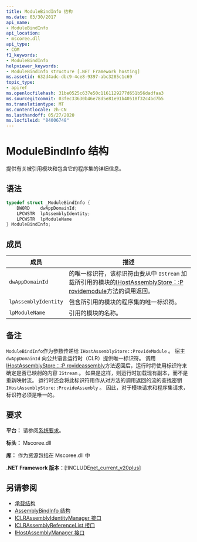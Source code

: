 ```yaml
---
title: ModuleBindInfo 结构
ms.date: 03/30/2017
api_name:
- ModuleBindInfo
api_location:
- mscoree.dll
api_type:
- COM
f1_keywords:
- ModuleBindInfo
helpviewer_keywords:
- ModuleBindInfo structure [.NET Framework hosting]
ms.assetid: 632d4adc-dbc9-4ce8-9397-abc3285c1c69
topic_type:
- apiref
ms.openlocfilehash: 31be0525c637e50c1161129277d651b56dadfaa3
ms.sourcegitcommit: 03fec33630b46e78d5e81e91b40518f32c4bd7b5
ms.translationtype: MT
ms.contentlocale: zh-CN
ms.lasthandoff: 05/27/2020
ms.locfileid: "84006748"
---
```

# <a name="modulebindinfo-structure"></a>ModuleBindInfo 结构
提供有关被引用模块和包含它的程序集的详细信息。  
  
## <a name="syntax"></a>语法  
  
```cpp  
typedef struct _ModuleBindInfo {  
    DWORD    dwAppDomainId;  
    LPCWSTR  lpAssemblyIdentity;  
    LPCWSTR  lpModuleName  
} ModuleBindInfo;  
```  
  
## <a name="members"></a>成员  
  
|成员|描述|  
|------------|-----------------|  
|`dwAppDomainId`|的唯一标识符，该标识符由要从中 `IStream` 加载所引用的模块的[IHostAssemblyStore：:P rovidemodule](ihostassemblystore-providemodule-method.md)方法的调用返回。|  
|`lpAssemblyIdentity`|包含所引用的模块的程序集的唯一标识符。|  
|`lpModuleName`|引用的模块的名称。|  
  
## <a name="remarks"></a>备注  
 `ModuleBindInfo`作为参数传递给 `IHostAssemblyStore::ProvideModule` 。 宿主 `dwAppDomainId` 向公共语言运行时（CLR）提供唯一标识符。 调用[IHostAssemblyStore：:P rovideassembly](ihostassemblystore-provideassembly-method.md)方法返回后，运行时将使用标识符来确定是否已映射的内容 `IStream` 。 如果是这样，则运行时加载现有副本，而不是重新映射流。 运行时还会将此标识符用作从对方法的调用返回的流的查找密钥 `IHostAssemblyStore::ProvideAssembly` 。 因此，对于模块请求和程序集请求，标识符必须是唯一的。  
  
## <a name="requirements"></a>要求  
 **平台：** 请参阅[系统要求](../../get-started/system-requirements.md)。  
  
 **标头：** Mscoree.dll  
  
 **库：** 作为资源包括在 Mscoree.dll 中  
  
 **.NET Framework 版本：**[!INCLUDE[net_current_v20plus](../../../../includes/net-current-v20plus-md.md)]  
  
## <a name="see-also"></a>另请参阅

- [承载结构](hosting-structures.md)
- [AssemblyBindInfo 结构](assemblybindinfo-structure.md)
- [ICLRAssemblyIdentityManager 接口](iclrassemblyidentitymanager-interface.md)
- [ICLRAssemblyReferenceList 接口](iclrassemblyreferencelist-interface.md)
- [IHostAssemblyManager 接口](ihostassemblymanager-interface.md)
